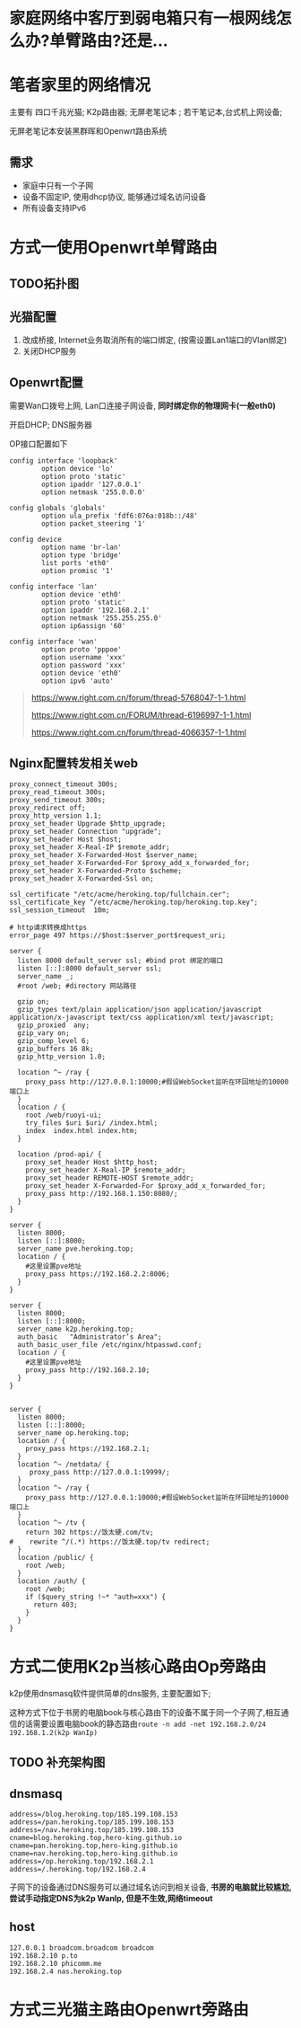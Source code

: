 # 家庭网络中客厅到弱电箱只有一根网线怎么办?单臂路由?还是...

# 笔者家里的网络情况

主要有 四口千兆光猫; K2p路由器; 无屏老笔记本 ; 若干笔记本,台式机上网设备;

无屏老笔记本安装黑群晖和Openwrt路由系统



## 需求

- 家庭中只有一个子网
- 设备不固定IP, 使用dhcp协议, 能够通过域名访问设备
- 所有设备支持IPv6

# 方式一使用Openwrt单臂路由

## TODO拓扑图



## 光猫配置

1. 改成桥接, Internet业务取消所有的端口绑定, (按需设置Lan1端口的Vlan绑定)
2. 关闭DHCP服务

## Openwrt配置

需要Wan口拨号上网, Lan口连接子网设备, **同时绑定你的物理网卡(一般eth0)**

开启DHCP; DNS服务器



OP接口配置如下

```
config interface 'loopback'
        option device 'lo'
        option proto 'static'
        option ipaddr '127.0.0.1'
        option netmask '255.0.0.0'

config globals 'globals'
        option ula_prefix 'fdf6:076a:018b::/48'
        option packet_steering '1'

config device
        option name 'br-lan'
        option type 'bridge'
        list ports 'eth0'
        option promisc '1'

config interface 'lan'
        option device 'eth0'
        option proto 'static'
        option ipaddr '192.168.2.1'
        option netmask '255.255.255.0'
        option ip6assign '60'

config interface 'wan'
        option proto 'pppoe'
        option username 'xxx'
        option password 'xxx'
        option device 'eth0'
        option ipv6 'auto'
```



>https://www.right.com.cn/forum/thread-5768047-1-1.html
>
>https://www.right.com.cn/FORUM/thread-6196997-1-1.html
>
>https://www.right.com.cn/forum/thread-4066357-1-1.html



## Nginx配置转发相关web

```
proxy_connect_timeout 300s;
proxy_read_timeout 300s;
proxy_send_timeout 300s;
proxy_redirect off;
proxy_http_version 1.1;
proxy_set_header Upgrade $http_upgrade;
proxy_set_header Connection "upgrade";
proxy_set_header Host $host;
proxy_set_header X-Real-IP $remote_addr;
proxy_set_header X-Forwarded-Host $server_name;
proxy_set_header X-Forwarded-For $proxy_add_x_forwarded_for;
proxy_set_header X-Forwarded-Proto $scheme;
proxy_set_header X-Forwarded-Ssl on;

ssl_certificate "/etc/acme/heroking.top/fullchain.cer";
ssl_certificate_key "/etc/acme/heroking.top/heroking.top.key";
ssl_session_timeout  10m;

# http请求转换成https
error_page 497 https://$host:$server_port$request_uri;

server {
  listen 8000 default_server ssl; #bind prot 绑定的端口
  listen [::]:8000 default_server ssl;
  server_name _;
  #root /web; #directory 网站路径

  gzip on;
  gzip_types text/plain application/json application/javascript application/x-javascript text/css application/xml text/javascript;
  gzip_proxied  any;
  gzip_vary on;
  gzip_comp_level 6;
  gzip_buffers 16 8k;
  gzip_http_version 1.0;

  location ^~ /ray {
    proxy_pass http://127.0.0.1:10000;#假设WebSocket监听在环回地址的10000端口上
  }
  location / {
    root /web/ruoyi-ui;
    try_files $uri $uri/ /index.html;
    index  index.html index.htm;
  }

  location /prod-api/ {
    proxy_set_header Host $http_host;
    proxy_set_header X-Real-IP $remote_addr;
    proxy_set_header REMOTE-HOST $remote_addr;
    proxy_set_header X-Forwarded-For $proxy_add_x_forwarded_for;
    proxy_pass http://192.168.1.150:8080/;
  }
}

server {
  listen 8000;
  listen [::]:8000;
  server_name pve.heroking.top;
  location / {
    #这里设置pve地址
    proxy_pass https://192.168.2.2:8006;
  }
}

server {
  listen 8000;
  listen [::]:8000;
  server_name k2p.heroking.top;
  auth_basic   "Administrator’s Area";
  auth_basic_user_file /etc/nginx/htpasswd.conf;
  location / {
    #这里设置pve地址
    proxy_pass http://192.168.2.10;
  }
}


server {
  listen 8000;
  listen [::]:8000;
  server_name op.heroking.top;
  location / {
    proxy_pass https://192.168.2.1;
  }
  location ^~ /netdata/ {
     proxy_pass http://127.0.0.1:19999/;
  }
  location ^~ /ray {
    proxy_pass http://127.0.0.1:10000;#假设WebSocket监听在环回地址的10000端口上
  }
  location ^~ /tv {
    return 302 https://饭太硬.com/tv;
#    rewrite ^/(.*) https://饭太硬.top/tv redirect;
  }
  location /public/ {
    root /web;
  }
  location /auth/ {
    root /web;
    if ($query_string !~* "auth=xxx") {  
      return 403;
    }
  }
}
```



# 方式二使用K2p当核心路由Op旁路由

k2p使用dnsmasq软件提供简单的dns服务, 主要配置如下; 

这种方式下位于书房的电脑book与核心路由下的设备不属于同一个子网了,相互通信的话需要设置电脑book的静态路由`route -n add -net 192.168.2.0/24 192.168.1.2(k2p WanIp)`

## TODO 补充架构图



## dnsmasq
```text
address=/blog.heroking.top/185.199.108.153
address=/pan.heroking.top/185.199.108.153
address=/nav.heroking.top/185.199.108.153
cname=blog.heroking.top,hero-king.github.io
cname=pan.heroking.top,hero-king.github.io
cname=nav.heroking.top,hero-king.github.io
address=/op.heroking.top/192.168.2.1
address=/.heroking.top/192.168.2.4
```
子网下的设备通过DNS服务可以通过域名访问到相关设备,  **书房的电脑就比较尴尬, 尝试手动指定DNS为k2p WanIp, 但是不生效,网络timeout**



## host

```text
127.0.0.1 broadcom.broadcom broadcom
192.168.2.10 p.to
192.168.2.10 phicomm.me
192.168.2.4 nas.heroking.top
```



# 方式三光猫主路由Openwrt旁路由

